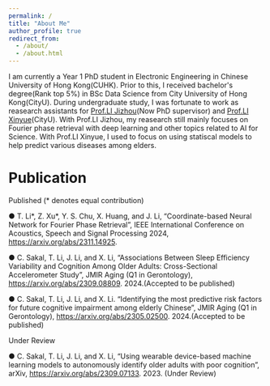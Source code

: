 ```yaml
---
permalink: /
title: "About Me"
author_profile: true
redirect_from: 
  - /about/
  - /about.html
---
```


I am currently a Year 1 PhD student in Electronic Engineering in Chinese University of Hong Kong(CUHK). Prior to this, I received bachelor's degree(Rank top 5%) in BSc Data Science from City University of Hong Kong(CityU). During undergraduate study, I was fortunate to work as reasearch assistants for [Prof.LI Jizhou](http://jizhou.li)(Now PhD supervisor) and [Prof.LI Xinyue](https://www.xli-lab.com/)(CityU). With Prof.LI Jizhou, my reasearch still mainly focuses on Fourier phase retrieval with deep learning and other topics related to AI for Science. With Prof.LI Xinyue, I used to focus on using statiscal models to help predict various diseases among elders.



Publication
======
Published (* denotes equal contribution)

● T. Li*, Z. Xu*, Y. S. Chu, X. Huang, and J. Li, “Coordinate-based Neural Network for Fourier Phase Retrieval”,
IEEE International Conference on Acoustics, Speech and Signal Processing 2024, https://arxiv.org/abs/2311.14925.

● C. Sakal, T. Li, J. Li, and X. Li, “Associations Between Sleep Efficiency Variability and Cognition Among Older
Adults: Cross-Sectional Accelerometer Study”, JMIR Aging (Q1 in Gerontology), https://arxiv.org/abs/2309.08809.
2024.(Accepted to be published)

● C. Sakal, T. Li, J. Li, and X. Li. “Identifying the most predictive risk factors for future cognitive impairment among
elderly Chinese”, JMIR Aging (Q1 in Gerontology), https://arxiv.org/abs/2305.02500. 2024.(Accepted to be published)

Under Review

● C. Sakal, T. Li, J. Li, and X. Li, “Using wearable device-based machine learning models to autonomously identify
older adults with poor cognition”, arXiv, https://arxiv.org/abs/2309.07133. 2023. (Under Review)

